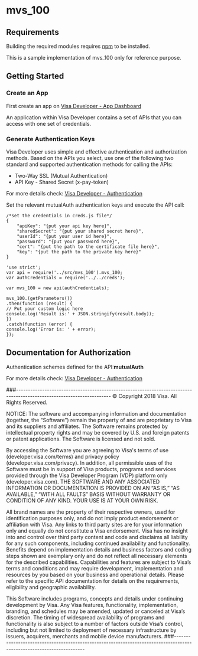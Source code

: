 
# mvs_100

## Requirements

Building the required modules requires [npm](https://www.npmjs.com/get-npm) to be installed.

This is a sample implementation of mvs_100 only for reference purpose.

## Getting Started

### Create an App
First  create an app on [Visa Developer - App Dashboard](https://developer.visa.com/portal/#console)

An application within Visa Developer contains a set of APIs that you can access with one set of credentials.

### Generate Authentication Keys
Visa Developer uses simple and effective authentication and authorization methods.
Based on the APIs you select, use one of the following two standard and supported authentication methods for calling the APIs:

- Two-Way SSL (Mutual Authentication)
- API Key - Shared Secret (x-pay-token)

For more details check: [Visa Developer - Authentication](https://developer.visa.com/guides/vdpguide#two_way_ssl)

Set the relevant mutualAuth authentication keys and execute the API call:

```creds
/*set the credentials in creds.js file*/
{
    "apiKey": "{put your api key here}",
    "sharedSecret": "{put your shared secret here}",
    "userId": "{put your user id here}",
    "password": "{put your password here}",
    "cert": "{put the path to the certificate file here}",
    "key": "{put the path to the private key here}"
}
```

```node
'use strict';
var api = require('../src/mvs_100').mvs_100;
var authCredentials = require('../../creds');

var mvs_100 = new api(authCredentials);

mvs_100.(getParameters())
.then(function (result) {
// Put your custom logic here
console.log('Result is:' + JSON.stringify(result.body));
})
.catch(function (error) {
console.log('Error is: ' + error);
});

```

## Documentation for Authorization

Authentication schemes defined for the API:**mutualAuth**


For more details check: [Visa Developer - Authentication](https://developer.visa.com/guides/vdpguide#two_way_ssl)


###----------------------------------------------------------------------------------------------------------------------
© Copyright 2018 Visa. All Rights Reserved.

NOTICE: The software and accompanying information and documentation (together, the “Software”) remain the property of
and are proprietary to Visa and its suppliers and affiliates. The Software remains protected by intellectual property
rights and may be covered by U.S. and foreign patents or patent applications. The Software is licensed and not sold.

By accessing the Software you are agreeing to Visa's terms of use (developer.visa.com/terms) and privacy policy (developer.visa.com/privacy).
In addition, all permissible uses of the Software must be in support of Visa products, programs and services provided
through the Visa Developer Program (VDP) platform only (developer.visa.com). THE SOFTWARE AND ANY ASSOCIATED
INFORMATION OR DOCUMENTATION IS PROVIDED ON AN “AS IS,” “AS AVAILABLE,” “WITH ALL FAULTS” BASIS WITHOUT WARRANTY OR
CONDITION OF ANY KIND. YOUR USE IS AT YOUR OWN RISK.

All brand names are the property of their respective owners, used for identification purposes only, and do not imply
product endorsement or affiliation with Visa. Any links to third party sites are for your information only and equally
do not constitute a Visa endorsement. Visa has no insight into and control over third party content and code and disclaims
all liability for any such components, including continued availability and functionality. Benefits depend on implementation
details and business factors and coding steps shown are exemplary only and do not reflect all necessary elements for the
described capabilities. Capabilities and features are subject to Visa’s terms and conditions and may require development,
implementation and resources by you based on your business and operational details. Please refer to the specific
API documentation for details on the requirements, eligibility and geographic availability.

This Software includes programs, concepts and details under continuing development by Visa. Any Visa features,
functionality, implementation, branding, and schedules may be amended, updated or canceled at Visa’s discretion.
The timing of widespread availability of programs and functionality is also subject to a number of factors outside Visa’s control,
including but not limited to deployment of necessary infrastructure by issuers, acquirers, merchants and mobile device manufacturers.
###----------------------------------------------------------------------------------------------------------------------